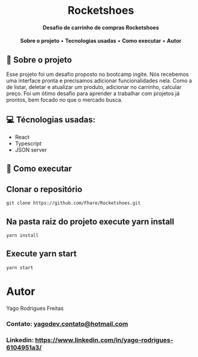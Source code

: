 <h1 align='center'>
  Rocketshoes
</h1>

<h4 align='center'>Desafio de carrinho de compras Rocketshoes</h4>

<p align="center">
  <a><strong>Sobre o projeto</strong></a> •
  <a><strong>Tecnologias usadas</strong></a> •
  <a><strong>Como executar</strong></a> •
  <a><strong>Autor</strong></a>
</p>

## 👥 Sobre o projeto

Esse projeto foi um desafio proposto no bootcamp ingite. Nós recebemos uma interface pronta e precisamos adicionar funcionalidades nela. Como a de listar, deletar e atualizar um produto,
adicionar no carrinho, calcular preço. Foi um ótimo desafio para aprender a trabalhar com projetos já prontos, bem focado no que o mercado busca.

## 💻 Técnologias usadas:

 - React
 - Typescript
 - JSON server

## 🚀 Como executar 

   ## Clonar o repositório 
    git clone https://github.com/Fhare/Rocketshoes.git
    
   ## Na pasta raiz do projeto execute yarn install
    yarn install
    
   ## Execute yarn start
    yarn start
  
  
  # Autor
  
  Yago Rodrigues Freitas
  
  ### Contato: yagodev.contato@hotmail.com <br />
  ### Linkedin: https://www.linkedin.com/in/yago-rodrigues-6104951a3/
